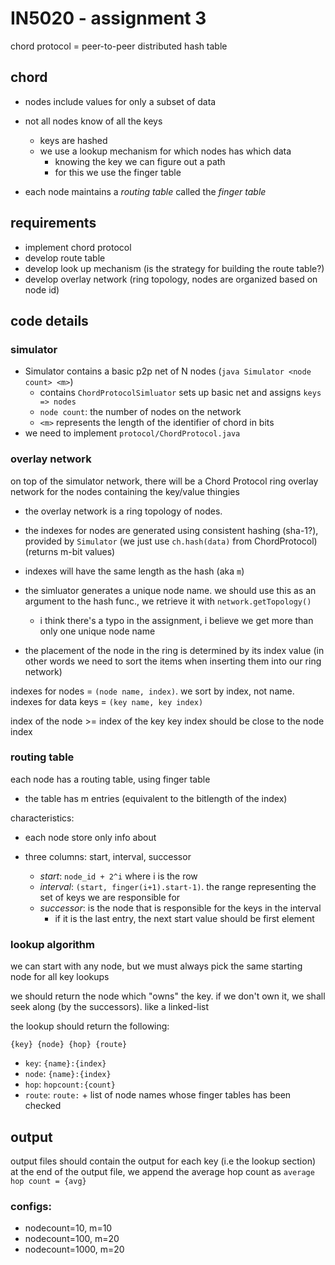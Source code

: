 # IN5020 - assignment 3

chord protocol = peer-to-peer distributed hash table

## chord
- nodes include values for only a subset of data
- not all nodes know of all the keys
    - keys are hashed
    - we use a lookup mechanism for which nodes has which data
        - knowing the key we can figure out a path
        - for this we use the finger table

- each node maintains a _routing table_ called the _finger table_

## requirements
- implement chord protocol
- develop route table
- develop look up mechanism (is the strategy for building the route table?)
- develop overlay network (ring topology, nodes are organized based on node id)


## code details
### simulator
- Simulator contains a basic p2p net of N nodes (`java Simulator <node count> <m>`)
    - contains `ChordProtocolSimluator` sets up basic net and assigns `keys => nodes`
    - `node count`: the number of nodes on the network
    - `<m>` represents the length of the identifier of chord in bits
- we need to implement `protocol/ChordProtocol.java`

### overlay network
on top of the simulator network, there will be a Chord Protocol ring overlay network for the nodes containing the key/value thingies

- the overlay network is a ring topology of nodes. 
- the indexes for nodes are generated using consistent hashing (sha-1?), provided by `Simulator` (we just use `ch.hash(data)` from ChordProtocol) (returns m-bit values)
- indexes will have the same length as the hash (aka `m`)

- the simluator generates a unique node name. we should use this as an argument to the hash func., we retrieve it with `network.getTopology()`
    - i think there's a typo in the assignment, i believe we get more than only one unique node name

- the placement of the node in the ring is determined by its index value (in other words we need to sort the items when inserting them into our ring network)

indexes for nodes = `(node name, index)`. we sort by index, not name.
indexes for data keys = `(key name, key index)`

index of the node >= index of the key
key index should be close to the node index

### routing table
each node has a routing table, using finger table
- the table has m entries (equivalent to the bitlength of the index)

characteristics:
- each node store only info about 

- three columns: start, interval, successor
    - *start*: `node_id + 2^i` where i is the row
    - *interval*: `(start, finger(i+1).start-1)`. the range representing the set of keys we are responsible for
    - *successor*: is the node that is responsible for the keys in the interval
        - if it is the last entry, the next start value should be first element

### lookup algorithm
we can start with any node, but we must always pick the same starting node for all key lookups

we should return the node which "owns" the key. if we don't own it, we shall seek along (by the successors). like a linked-list


the lookup should return the following:

`{key} {node} {hop} {route}`
- `key`: `{name}:{index}`
- `node`: `{name}:{index}`
- `hop`: `hopcount:{count}`
- `route`: `route:` + list of node names whose finger tables has been checked


## output
output files should contain the output for each key (i.e the lookup section)
at the end of the output file, we append the average hop count as `average hop count = {avg}`

### configs:
- nodecount=10, m=10
- nodecount=100, m=20
- nodecount=1000, m=20


